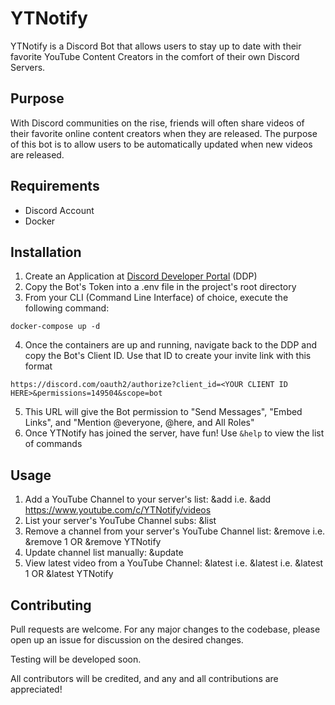 # YTNotify

YTNotify is a Discord Bot that allows users to stay up to date with their favorite YouTube Content Creators in the comfort of their own Discord Servers.

## Purpose

With Discord communities on the rise, friends will often share videos of their favorite online content creators when they are released. The purpose of this bot is to allow users to be automatically updated when new videos are released. 

## Requirements

- Discord Account
- Docker

## Installation

1. Create an Application at [Discord Developer Portal](https://discord.com/developers) (DDP)
2. Copy the Bot's Token into a .env file in the project's root directory
3. From your CLI (Command Line Interface) of choice, execute the following command:

```
docker-compose up -d
```
4. Once the containers are up and running, navigate back to the DDP and copy the Bot's Client ID. Use that ID to create your invite link with this format

```
https://discord.com/oauth2/authorize?client_id=<YOUR CLIENT ID HERE>&permissions=149504&scope=bot
```
5. This URL will give the Bot permission to "Send Messages", "Embed Links", and "Mention @everyone, @here, and All Roles"
6. Once YTNotify has joined the server, have fun! Use ``&help`` to view the list of commands

## Usage

1. Add a YouTube Channel to your server's list:
    &add <YouTube Channel Videos Page Link> i.e. &add https://www.youtube.com/c/YTNotify/videos
2. List your server's YouTube Channel subs: &list
3. Remove a channel from your server's YouTube Channel list:
    &remove <numbered index or channel shortname> i.e. &remove 1 OR &remove YTNotify
4. Update channel list manually: &update
5. View latest video from a YouTube Channel:
    &latest i.e. &latest <numbered index or channel shortname> i.e. &latest 1 OR &latest YTNotify

## Contributing

Pull requests are welcome. For any major changes to the codebase, please open up an issue for discussion on the desired changes.

Testing will be developed soon.

All contributors will be credited, and any and all contributions are appreciated!